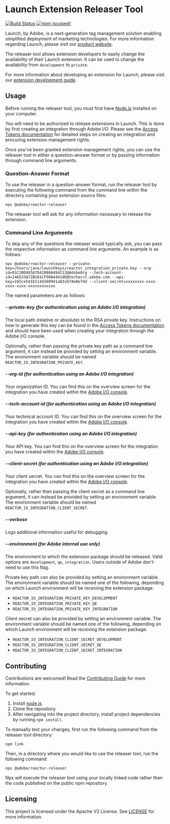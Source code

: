 # Launch Extension Releaser Tool

[![Build Status](https://travis-ci.com/adobe/reactor-releaser.svg?branch=master)](https://travis-ci.com/adobe/reactor-releaser)
[![npm (scoped)](https://img.shields.io/npm/v/@adobe/reactor-releaser.svg?style=flat)](https://www.npmjs.com/package/@adobe/reactor-releaser)

Launch, by Adobe, is a next-generation tag management solution enabling simplified deployment of marketing technologies. For more information regarding Launch, please visit our [product website](http://www.adobe.com/enterprise/cloud-platform/launch.html).

The releaser tool allows extension developers to easily change the availability of their Launch extension. It can be used to change the availability from `development` to `private`.

For more information about developing an extension for Launch, please visit our [extension development guide](https://experienceleague.adobe.com/docs/launch/using/extension-dev/overview.html#extension-dev).

## Usage

Before running the releaser tool, you must first have [Node.js](https://nodejs.org/en/) installed on your computer.

You will need to be authorized to release extensions in Launch. This is done by first creating an integration through Adobe I/O. Please see the [Access Tokens documentation](https://developer.adobelaunch.com/api/guides/access_tokens/) for detailed steps on creating an integration and procuring extension management rights.

Once you've been granted extension management rights, you can use the releaser tool in either a question-answer format or by passing information through command line arguments.

### Question-Answer Format

To use the releaser in a question-answer format, run the releaser tool by executing the following command from the command line within the directory containing your extension source files:

```
npx @adobe/reactor-releaser
```

The releaser tool will ask for any information necessary to release the extension.

### Command Line Arguments

To skip any of the questions the releaser would typically ask, you can pass the respective information as command line arguments. An example is as follows:

```
npx @adobe/reactor-releaser --private-key=/Users/jane/launchkeys/reactor_integration_private.key --org-id=01C20D883A7D42080A494212@AdobeOrg --tech-account-id=14A533A72B181CF90A44410D@techacct.adobe.com --api-key=192ce541b1144160941a83vb74e0e74d --client-secret=xxxxxxxx-xxxx-xxxx-xxxx-xxxxxxxxxxxx
```

The named parameters are as follows:

##### --private-key (for authentication using an Adobe I/O integration)

The local path (relative or absolute) to the RSA private key. Instructions on how to generate this key can be found in the [Access Tokens documentation](https://developer.adobelaunch.com/api/guides/access_tokens/) and should have been used when creating your integration through the Adobe I/O console.

Optionally, rather than passing the private key path as a command line argument, it can instead be provided by setting an environment variable. The environment variable should be named `REACTOR_IO_INTEGRATION_PRIVATE_KEY`.

##### --org-id (for authentication using an Adobe I/O integration)

Your organization ID. You can find this on the overview screen for the integration you have created within the [Adobe I/O console](https://console.adobe.io).

##### --tech-account-id (for authentication using an Adobe I/O integration)

Your technical account ID. You can find this on the overview screen for the integration you have created within the [Adobe I/O console](https://console.adobe.io).

##### --api-key (for authentication using an Adobe I/O integration)

Your API key. You can find this on the overview screen for the integration you have created within the [Adobe I/O console](https://console.adobe.io).

##### --client-secret (for authentication using an Adobe I/O integration)

Your client secret. You can find this on the overview screen for the integration you have created within the [Adobe I/O console](https://console.adobe.io).

Optionally, rather than passing the client secret as a command line argument, it can instead be provided by setting an environment variable. The environment variable should be named `REACTOR_IO_INTEGRATION_CLIENT_SECRET`.

##### --verbose

Logs additional information useful for debugging.

##### --environment (for Adobe internal use only)

The environment to which the extension package should be released. Valid options are `development`, `qe`, `integration`. Users outside of Adobe don't need to use this flag.

Private key path can also be provided by setting an environment variable. The environment variable should be named one of the following, depending on which Launch environment will be receiving the extension package:

* `REACTOR_IO_INTEGRATION_PRIVATE_KEY_DEVELOPMENT`
* `REACTOR_IO_INTEGRATION_PRIVATE_KEY_QE`
* `REACTOR_IO_INTEGRATION_PRIVATE_KEY_INTEGRATION`

Client secret can also be provided by setting an environment variable. The environment variable should be named one of the following, depending on which Launch environment will be receiving the extension package:

* `REACTOR_IO_INTEGRATION_CLIENT_SECRET_DEVELOPMENT`
* `REACTOR_IO_INTEGRATION_CLIENT_SECRET_QE`
* `REACTOR_IO_INTEGRATION_CLIENT_SECRET_INTEGRATION`

## Contributing

Contributions are welcomed! Read the [Contributing Guide](CONTRIBUTING.md) for more information.

To get started:

1. Install [node.js](https://nodejs.org/).
3. Clone the repository.
4. After navigating into the project directory, install project dependencies by running `npm install`.

To manually test your changes, first run the following command from the releaser tool directory:

```
npm link
```

Then, in a directory where you would like to use the releaser tool, run the following command:

```
npx @adobe/reactor-releaser
```

Npx will execute the releaser tool using your locally linked code rather than the code published on the public npm repository.

## Licensing

This project is licensed under the Apache V2 License. See [LICENSE](LICENSE) for more information.
